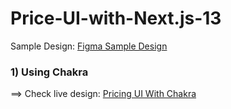 # Price-UI-with-Next.js-13

Sample Design: <a href="https://www.figma.com/file/2UvLO274B9TNdsChCIC0hi/Pricing-UI?node-id=0%3A1">Figma Sample Design</a>

<h3>1) Using Chakra </h3>
  <p> ==> Check live design: <a href='https://chakra-pricingui.vercel.app/'>Pricing UI With Chakra</a></p>
